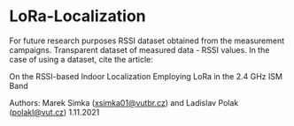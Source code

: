 # LoRa-Localization

For future research purposes RSSI dataset obtained from the measurement campaigns. Transparent dataset of measured data - RSSI values.
In the case of using a dataset, cite the article: 

On the RSSI-based Indoor Localization Employing LoRa in the 2.4 GHz ISM Band

Authors: Marek Simka (xsimka01@vutbr.cz) and Ladislav Polak (polakl@vut.cz)
1.11.2021
